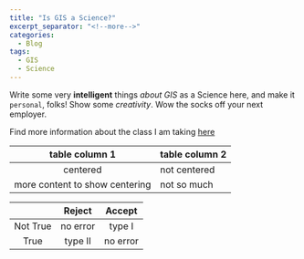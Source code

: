 ```yaml
---
title: "Is GIS a Science?"
excerpt_separator: "<!--more-->"
categories:
  - Blog
tags:
  - GIS
  - Science
---
```


Write some very **intelligent** things *about GIS* as a Science here, and make it `personal`, folks! Show some _creativity_. Wow the socks off your next employer.

Find more information about the class I am taking [here](https://opengiscience.github.io)


| table column 1 | table column 2 |
| :------------: | ------ |
| centered | not centered |
| more content to show centering | not so much |



|     | Reject | Accept    |
| :------------: | :-----: | :---: |
| Not True | no error | type I |
| True | type II | no error